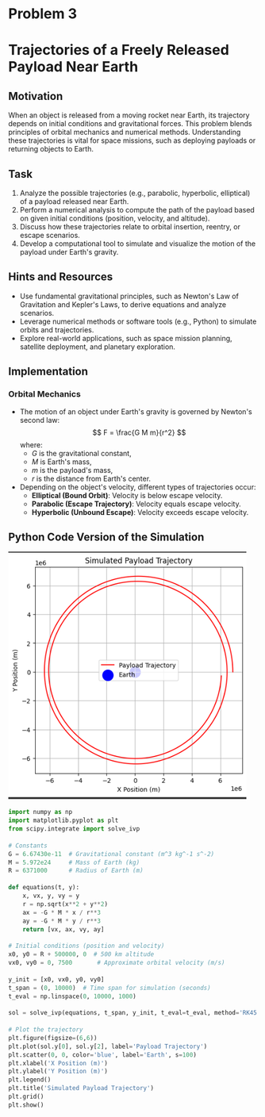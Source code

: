 # Problem 3
# Trajectories of a Freely Released Payload Near Earth

## Motivation
When an object is released from a moving rocket near Earth, its trajectory depends on initial conditions and gravitational forces. This problem blends principles of orbital mechanics and numerical methods. Understanding these trajectories is vital for space missions, such as deploying payloads or returning objects to Earth.

## Task
1. Analyze the possible trajectories (e.g., parabolic, hyperbolic, elliptical) of a payload released near Earth.
2. Perform a numerical analysis to compute the path of the payload based on given initial conditions (position, velocity, and altitude).
3. Discuss how these trajectories relate to orbital insertion, reentry, or escape scenarios.
4. Develop a computational tool to simulate and visualize the motion of the payload under Earth's gravity.

## Hints and Resources
- Use fundamental gravitational principles, such as Newton's Law of Gravitation and Kepler's Laws, to derive equations and analyze scenarios.
- Leverage numerical methods or software tools (e.g., Python) to simulate orbits and trajectories.
- Explore real-world applications, such as space mission planning, satellite deployment, and planetary exploration.

## Implementation

### Orbital Mechanics
- The motion of an object under Earth's gravity is governed by Newton's second law:
  $$ F = \frac{G M m}{r^2} $$
  where:
  - $G$ is the gravitational constant,
  - $M$ is Earth's mass,
  - $m$ is the payload's mass,
  - $r$ is the distance from Earth's center.
- Depending on the object's velocity, different types of trajectories occur:
  - **Elliptical (Bound Orbit)**: Velocity is below escape velocity.
  - **Parabolic (Escape Trajectory)**: Velocity equals escape velocity.
  - **Hyperbolic (Unbound Escape)**: Velocity exceeds escape velocity.

## Python Code Version of the Simulation
![alt text](image-2.png)
```python
import numpy as np
import matplotlib.pyplot as plt
from scipy.integrate import solve_ivp

# Constants
G = 6.67430e-11  # Gravitational constant (m^3 kg^-1 s^-2)
M = 5.972e24     # Mass of Earth (kg)
R = 6371000      # Radius of Earth (m)

def equations(t, y):
    x, vx, y, vy = y
    r = np.sqrt(x**2 + y**2)
    ax = -G * M * x / r**3
    ay = -G * M * y / r**3
    return [vx, ax, vy, ay]

# Initial conditions (position and velocity)
x0, y0 = R + 500000, 0  # 500 km altitude
vx0, vy0 = 0, 7500       # Approximate orbital velocity (m/s)

y_init = [x0, vx0, y0, vy0]
t_span = (0, 10000)  # Time span for simulation (seconds)
t_eval = np.linspace(0, 10000, 1000)

sol = solve_ivp(equations, t_span, y_init, t_eval=t_eval, method='RK45')

# Plot the trajectory
plt.figure(figsize=(6,6))
plt.plot(sol.y[0], sol.y[2], label='Payload Trajectory')
plt.scatter(0, 0, color='blue', label='Earth', s=100)
plt.xlabel('X Position (m)')
plt.ylabel('Y Position (m)')
plt.legend()
plt.title('Simulated Payload Trajectory')
plt.grid()
plt.show()
```


